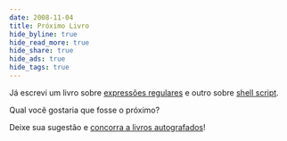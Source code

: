 ```yaml
---
date: 2008-11-04
title: Próximo Livro
hide_byline: true
hide_read_more: true
hide_share: true
hide_ads: true
hide_tags: true
---
```


Já escrevi um livro sobre [expressões regulares](https://www.piazinho.com.br) e outro sobre [shell script](https://www.shellscript.com.br).

Qual você gostaria que fosse o próximo?

Deixe sua sugestão e [concorra a livros autografados](http://aurelio.net/blog/2008/11/04/ajude-a-escolher-o-proximo-livro/)!
